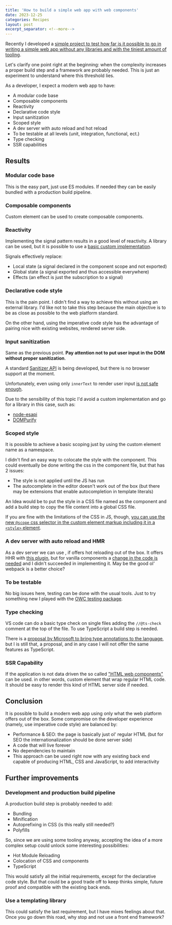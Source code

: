 ```yaml
---
title: 'How to build a simple web app with web components'
date: 2023-12-25
categories: Recipes
layout: post
excerpt_separator: <!--more-->
---
```


Recently I developed a [simple project to test how far is it possible to go in writing a simple web app without any libraries and with the tiniest amount of tooling](https://github.com/fbedussi/key-converter).

Let's clarify one point right at the beginning: when the complexity increases a proper build step and a framework are probably needed. This is just an experiment to understand where this threshold lies.

As a developer, I expect a modern web app to have:

- A modular code base
- Composable components
- Reactivity
- Declarative code style
- Input sanitization
- Scoped style
- A dev server with auto reload and hot reload
- To be testable at all levels (unit, integration, functional, ect.)
- Type checking
- SSR capabilities

<!--more-->

## Results

### Modular code base

This is the easy part, just use ES modules. If needed they can be easily bundled with a production build pipeline. 

### Composable components

Custom element can be used to create composable components.

### Reactivity

Implementing the signal pattern results in a good level of reactivity. A library can be used, but it is possible to use a [basic custom implementation](https://dev.to/ratiu5/implementing-signals-from-scratch-3e4c).

Signals effectively replace: 

- Local state (a signal declared in the component scope and not exported)
- Global state (a signal exported and thus accessible everywhere)
- Effects (an effect is just the subscription to a signal)

### Declarative code style

This is the pain point. I didn't find a way to achieve this without using an external library. I'd like not to take this step because the main objective is to be as close as possible to the web platform standard.

On the other hand, using the imperative code style has the advantage of pairing nice with existing websites, rendered server side.

### Input sanitization

Same as the previous point. **Pay attention not to put user input in the DOM without proper sanitization**. 

A standard [Sanitizer API](https://developer.mozilla.org/en-US/docs/Web/API/HTML_Sanitizer_API) is being developed, but there is no browser support at the moment. 

Unfortunately, even using only `innerText` to render user input [is not safe enough](https://cheatsheetseries.owasp.org/cheatsheets/DOM_based_XSS_Prevention_Cheat_Sheet.html#usually-safe-methods). 

Due to the sensibility of this topic I'd avoid a custom implementation and go for a library in this case, such as:

- [node-esapi](https://github.com/ESAPI/node-esapi/)
- [DOMPurify](https://github.com/cure53/DOMPurify/)

### Scoped style

It is possible to achieve a basic scoping just by using the custom element name as a namespace. 

I didn't find an easy way to colocate the style with the component. This could eventually be done writing the css in the component file, but that has 2 issues: 

- The style is not applied until the JS has run
- The autocomplete in the editor doesn't work out of the box (but there may be extensions that enable autocompletion in template literals)

An Idea would be to put the style in a CSS file named as the component and add a build step to copy the file content into a global CSS file. 

If you are fine with the limitations of the CSS in JS, though, [you can use the new `@scope` css selector in the custom element markup including it in a `<style>` element](https://developer.chrome.com/docs/css-ui/at-scope#prelude-less_scope).

### A dev server with auto reload and HMR

As a dev server we can use [](https://modern-web.dev/docs/dev-server/overview/), if offers hot reloading out of the box. It offers HHR with [this plugin](https://open-wc.org/docs/development/hot-module-replacement/), but for vanilla components a [change in the code is needed](https://open-wc.org/docs/development/hot-module-replacement/) and I didn't succeeded in implementing it. May be the good ol' webpack is a better choice? 

### To be testable

No big issues here, testing can be done with the usual tools. Just to try something new I played with the [OWC testing package](https://open-wc.org/docs/testing/testing-package/).

### Type checking

VS code can do a basic type check on single files adding the `//@ts-check` comment at the top of the file. To use TypeScript a build step is needed. 

There is a [proposal by Microsoft to bring type annotations to the language](https://github.com/tc39/proposal-type-annotations), but I is still that, a proposal, and in any case I will not offer the same features as TypeScript.

### SSR Capability

If the application is not data driven the so called ["HTML web components"](https://blog.jim-nielsen.com/2023/html-web-components/) can be used. in other words, custom element that wrap regular HTML code. It should be easy to render this kind of HTML server side if needed. 

## Conclusion

It is possible to build a modern web app using only what the web platform offers out of the box. Some compromise on the developer experience (namely, use imperative code style) are balanced by:

- Performance & SEO: the page is basically just ol' regular HTML (but for SEO the internationalization should be done server side)
- A code that will live forever
- No dependencies to maintain
- This approach can be used right now with any existing back end capable of producing HTML, CSS and JavaScript, to add interactivity

## Further improvements

### Development and production build pipeline

A production build step is probably needed to add:

- Bundling
- Minification
- Autoprefixing in CSS (is this really still needed?)
- Polyfills

So, since we are using some tooling anyway, accepting the idea of a more complex setup could unlock some interesting possibilities:

- Hot Module Reloading
- Colocation of CSS and components
- TypeScript

This would satisfy all the initial requirements, except for the declarative code style. But that could be a good trade off to keep thinks simple, future proof and compatible with the existing back ends. 

### Use a templating library

This could satisfy the last requirement, but I have mixes feelings about that. Once you go down this road, why stop and not use a front end framework?

